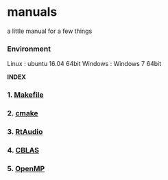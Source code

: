 # manuals
a little manual for a few things

### Environment
Linux : ubuntu 16.04 64bit
Windows : Windows 7 64bit

**INDEX**<a name="index"></a>

### 1.  [Makefile](./manuals/Makefile.md)
### 2. [cmake](./manuals/cmake.md)
### 3. [RtAudio](./manuals/RtAudio.md) 
### 4. [CBLAS](./manuals/CBLAS.md)
### 5. [OpenMP](./manuals/OpenMP.md)
